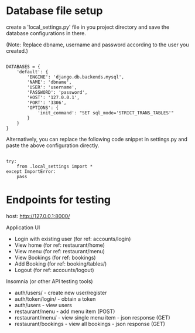 <h1>Database file setup</h1>

create a 'local_settings.py' file in you project directory and save the database configurations in there. 

(Note: Replace dbname, username and password according to the user you created.)

<code>
DATABASES = {
    'default': {
        'ENGINE': 'django.db.backends.mysql',
        'NAME': 'dbname',
        'USER': 'username',
        'PASSWORD': 'password',
        'HOST': '127.0.0.1',
        'PORT': '3306',
        'OPTIONS': {
            'init_command': "SET sql_mode='STRICT_TRANS_TABLES'"
        }
    }
}
</code>

Alternatively, you can replace the following code snippet in settings.py and paste the above configuration directly.

<code>
try:
    from .local_settings import *
except ImportError:
    pass
</code>

<h1>Endpoints for testing</h1>

host: http://127.0.0.1:8000/

Application UI
<ul>
<li>Login with existing user (for ref: accounts/login)</li>
<li>View home (for ref: restaurant/home)</li>
<li>View menu (for ref: restaurant/menu)</li>
<li>View Bookings (for ref: bookings)</li>
<li>Add Booking (for ref: booking/tables/)</li>
<li>Logout (for ref: accounts/logout)</li>
</ul>


Insomnia (or other API testing tools)

<ul>
<li>auth/users/  - create new user/register</li>
<li>auth/token/login/  - obtain a token</li>
<li>auth/users - view users</li>
<li>restaurant/menu - add menu item (POST)</li>
<li>restaurant/menu/<id> - view single menu item - json response (GET)</li>
<li>restaurant/bookings - view all bookings - json response (GET)</li>
</ul>
